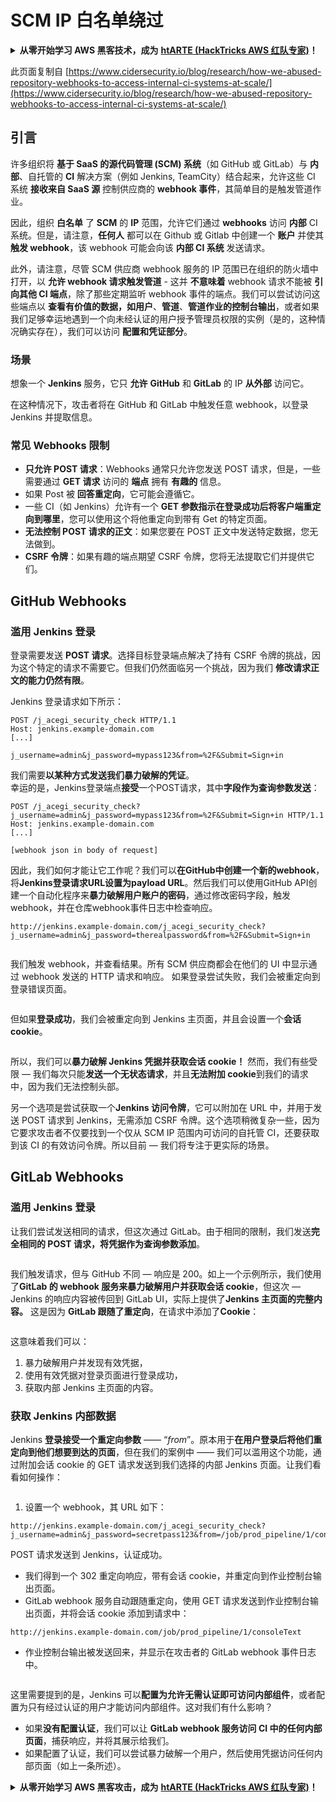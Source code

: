 # SCM IP 白名单绕过

<details>

<summary><strong>从零开始学习 AWS 黑客技术，成为</strong> <a href="https://training.hacktricks.xyz/courses/arte"><strong>htARTE (HackTricks AWS 红队专家)</strong></a><strong>！</strong></summary>

支持 HackTricks 的其他方式：

* 如果您希望在 **HackTricks 中看到您的公司广告** 或 **下载 HackTricks 的 PDF 版本**，请查看 [**订阅计划**](https://github.com/sponsors/carlospolop)！
* 获取 [**官方 PEASS & HackTricks 商品**](https://peass.creator-spring.com)
* 发现 [**PEASS 家族**](https://opensea.io/collection/the-peass-family)，我们独家的 [**NFT 集合**](https://opensea.io/collection/the-peass-family)
* **加入** 💬 [**Discord 群组**](https://discord.gg/hRep4RUj7f) 或 [**telegram 群组**](https://t.me/peass) 或在 **Twitter** 🐦 上 **关注** 我 [**@carlospolopm**](https://twitter.com/carlospolopm)**。**
* **通过向** [**HackTricks**](https://github.com/carlospolop/hacktricks) 和 [**HackTricks Cloud**](https://github.com/carlospolop/hacktricks-cloud) github 仓库提交 PR 来分享您的黑客技巧。

</details>

此页面复制自 [https://www.cidersecurity.io/blog/research/how-we-abused-repository-webhooks-to-access-internal-ci-systems-at-scale/](https://www.cidersecurity.io/blog/research/how-we-abused-repository-webhooks-to-access-internal-ci-systems-at-scale/)

## 引言

许多组织将 **基于 SaaS 的源代码管理 (SCM) 系统**（如 GitHub 或 GitLab）与 **内部**、自托管的 **CI** 解决方案（例如 Jenkins, TeamCity）结合起来，允许这些 CI 系统 **接收来自 SaaS 源** 控制供应商的 **webhook 事件**，其简单目的是触发管道作业。

因此，组织 **白名单** 了 **SCM** 的 **IP** 范围，允许它们通过 **webhooks** 访问 **内部** CI 系统。但是，请注意，**任何人** 都可以在 Github 或 Gitlab 中创建一个 **账户** 并使其 **触发 webhook**，该 webhook 可能会向该 **内部 CI 系统** 发送请求。

此外，请注意，尽管 SCM 供应商 webhook 服务的 IP 范围已在组织的防火墙中打开，以 **允许 webhook 请求触发管道** - 这并 **不意味着** webhook 请求不能被 **引向其他 CI 端点**，除了那些定期监听 webhook 事件的端点。我们可以尝试访问这些端点以 **查看有价值的数据，如用户**、**管道**、**管道作业的控制台输出**，或者如果我们足够幸运地遇到一个向未经认证的用户授予管理员权限的实例（是的，这种情况确实存在），我们可以访问 **配置和凭证部分**。

### 场景

想象一个 **Jenkins** 服务，它只 **允许** **GitHub** 和 **GitLab** 的 IP **从外部** 访问它。

在这种情况下，攻击者将在 GitHub 和 GitLab 中触发任意 webhook，以登录 Jenkins 并提取信息。

### 常见 Webhooks 限制

* **只允许 POST 请求**：Webhooks 通常只允许您发送 POST 请求，但是，一些需要通过 **GET 请求** 访问的 **端点** 拥有 **有趣的** 信息。
* 如果 Post 被 **回答重定向**，它可能会遵循它。
* 一些 CI（如 Jenkins）允许有一个 **GET 参数指示在登录成功后将客户端重定向到哪里**，您可以使用这个将他重定向到带有 Get 的特定页面。
* **无法控制 POST 请求的正文**：如果您要在 POST 正文中发送特定数据，您无法做到。
* **CSRF 令牌**：如果有趣的端点期望 CSRF 令牌，您将无法提取它们并提供它们。

## GitHub Webhooks

### 滥用 Jenkins 登录

登录需要发送 **POST 请求**。选择目标登录端点解决了持有 CSRF 令牌的挑战，因为这个特定的请求不需要它。但我们仍然面临另一个挑战，因为我们 **修改请求正文的能力仍然有限**。

Jenkins 登录请求如下所示：
```
POST /j_acegi_security_check HTTP/1.1
Host: jenkins.example-domain.com
[...]

j_username=admin&j_password=mypass123&from=%2F&Submit=Sign+in
```
我们需要**以某种方式发送我们暴力破解的凭证**。\
幸运的是，Jenkins登录端点**接受**一个POST请求，其中**字段作为查询参数发送**：
```
POST /j_acegi_security_check?j_username=admin&j_password=mypass123&from=%2F&Submit=Sign+in HTTP/1.1
Host: jenkins.example-domain.com
[...]

[webhook json in body of request]
```
因此，我们如何才能让它工作呢？我们可以**在GitHub中创建一个新的webhook**，将**Jenkins登录请求URL设置为payload URL**。然后我们可以使用GitHub API创建一个自动化程序来**暴力破解用户账户的密码**，通过修改密码字段，触发webhook，并在仓库webhook事件日志中检查响应。
```
http://jenkins.example-domain.com/j_acegi_security_check?j_username=admin&j_password=therealpassword&from=%2F&Submit=Sign+in
```
<figure><img src="../../.gitbook/assets/image (7) (1) (1).png" alt=""><figcaption></figcaption></figure>

我们触发 webhook，并查看结果。所有 SCM 供应商都会在他们的 UI 中显示通过 webhook 发送的 HTTP 请求和响应。
如果登录尝试失败，我们会被重定向到登录错误页面。

<figure><img src="../../.gitbook/assets/image (6) (1).png" alt=""><figcaption></figcaption></figure>

但如果**登录成功**，我们会被重定向到 Jenkins 主页面，并且会设置一个**会话 cookie**。

<figure><img src="../../.gitbook/assets/image (3) (1) (1).png" alt=""><figcaption></figcaption></figure>

所以，我们可以**暴力破解 Jenkins 凭据并获取会话 cookie！**
然而，我们有些受限 — 我们每次只能**发送一个无状态请求**，并且**无法附加 cookie**到我们的请求中，因为我们无法控制头部。

另一个选项是尝试获取一个**Jenkins 访问令牌**，它可以附加在 URL 中，并用于发送 POST 请求到 Jenkins，无需添加 CSRF 令牌。这个选项稍微复杂一些，因为它要求攻击者不仅要找到一个仅从 SCM IP 范围内可访问的自托管 CI，还要获取到该 CI 的有效访问令牌。所以目前 — 我们将专注于更实际的场景。

## GitLab Webhooks

### 滥用 Jenkins 登录

让我们尝试发送相同的请求，但这次通过 GitLab。由于相同的限制，我们发送**完全相同的 POST 请求，将凭据作为查询参数添加**。

<figure><img src="../../.gitbook/assets/image (2) (2) (1).png" alt=""><figcaption></figcaption></figure>

我们触发请求，但与 GitHub 不同 — 响应是 200。如上一个示例所示，我们使用了**GitLab 的 webhook 服务来暴力破解用户并获取会话 cookie**，但这次 — Jenkins 的响应内容被传回到 GitLab UI，实际上提供了**Jenkins 主页面的完整内容。**
这是因为 **GitLab 跟随了重定向**，在请求中添加了**Cookie**：

<figure><img src="../../.gitbook/assets/image (4) (1) (2).png" alt=""><figcaption></figcaption></figure>

这意味着我们可以：

1. 暴力破解用户并发现有效凭据，
2. 使用有效凭据对登录页面进行登录成功，
3. 获取内部 Jenkins 主页面的内容。

### 获取 Jenkins 内部数据

Jenkins **登录接受一个重定向参数** —— “_from_”。原本用于**在用户登录后将他们重定向到他们想要到达的页面**，但在我们的案例中 —— 我们可以滥用这个功能，通过附加会话 cookie 的 GET 请求发送到我们选择的内部 Jenkins 页面。让我们看看如何操作：

<figure><img src="../../.gitbook/assets/image (5) (1) (1).png" alt=""><figcaption></figcaption></figure>

1. 设置一个 webhook，其 URL 如下：
```
http://jenkins.example-domain.com/j_acegi_security_check?j_username=admin&j_password=secretpass123&from=/job/prod_pipeline/1/consoleText&Submit=Sign+in
```
POST 请求发送到 Jenkins，认证成功。

* 我们得到一个 302 重定向响应，带有会话 cookie，并重定向到作业控制台输出页面。
* GitLab webhook 服务自动跟随重定向，使用 GET 请求发送到作业控制台输出页面，并将会话 cookie 添加到请求中：
```
http://jenkins.example-domain.com/job/prod_pipeline/1/consoleText
```
* 作业控制台输出被发送回来，并显示在攻击者的 GitLab webhook 事件日志中。

<figure><img src="../../.gitbook/assets/image (1) (3).png" alt=""><figcaption></figcaption></figure>

这里需要提到的是，Jenkins 可以**配置为允许无需认证即可访问内部组件**，或者配置为只有经过认证的用户才能访问内部组件。这对我们有什么影响？

* 如果**没有配置认证**，我们可以让 **GitLab webhook 服务访问 CI 中的任何内部页面**，捕获响应，并将其展示给我们。
* 如果配置了认证，我们可以尝试暴力破解一个用户，然后使用凭据访问任何内部页面（如上一条所述）。

<details>

<summary><strong>从零开始学习 AWS 黑客攻击，成为</strong> <a href="https://training.hacktricks.xyz/courses/arte"><strong>htARTE (HackTricks AWS 红队专家)</strong></a><strong>！</strong></summary>

支持 HackTricks 的其他方式：

* 如果你想在 **HackTricks** 中看到你的**公司广告**或**下载 HackTricks 的 PDF**，请查看[**订阅计划**](https://github.com/sponsors/carlospolop)！
* 获取 [**官方 PEASS & HackTricks 商品**](https://peass.creator-spring.com)
* 发现 [**PEASS 家族**](https://opensea.io/collection/the-peass-family)，我们独家的 [**NFTs**](https://opensea.io/collection/the-peass-family) 收藏
* **加入** 💬 [**Discord 群组**](https://discord.gg/hRep4RUj7f) 或 [**telegram 群组**](https://t.me/peass) 或在 **Twitter** 🐦 上**关注**我 [**@carlospolopm**](https://twitter.com/carlospolopm)**。**
* **通过向 [**HackTricks**](https://github.com/carlospolop/hacktricks) 和 [**HackTricks Cloud**](https://github.com/carlospolop/hacktricks-cloud) github 仓库提交 PR 来分享你的黑客技巧。**

</details>

